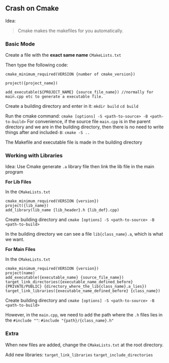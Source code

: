 ## Crash on Cmake

Idea:
> Cmake makes the makefiles for you automatically.

### Basic Mode


Create a file with the **exact same name** `CMakeLists.txt`                                                     

Then type the following code:

```
cmake_minimum_required(VERSION {number of cmake_version})

project({project_name})

add_executable(${PROJECT_NAME} {source_file_name}) //normally for main.cpp etc to generate a executable file.
```

Create a building directory and enter in it:
`mkdir build`
`cd build`

Run the cmake command:
`cmake [options] -S <path-to-source> -B <path-to-build>`
For convenience, if the source file `main.cpp` is in the parent directory and we are in the building directory, then there is no need to write things after and included`-B`:
`cmake -S ..`

The Makefile and executable file is made in the building directory


### Working with Libraries

Idea: Use Cmake generate `.a` library file then link the lib file in the main program

**For Lib Files**

In the `CMakeLists.txt`
```
cmake_minimum_required(VERSION {version})
project({lib_name})
add_library(lib_name {lib_header}.h {lib_def}.cpp)
```

Create building directory and 
`cmake [options] -S <path-to-source> -B <path-to-build>`

In the building directory we can see a file `lib{class_name}.a`, which is what we want.

**For Main Files**

In the `CMakeLists.txt`
```
cmake_minimum_required(VERSION {version})
project(name)
add_executable({executable_name} {source_file_name})
target_link_directories({executable_name_defined_before} {PRIVATE/PUBLIC} {directory_where_the_lib{class_name}.a_lies})
target_link_libraries({executable_name_defined_before} {class_name})

```

Create building directory and 
`cmake [options] -S <path-to-source> -B <path-to-build>`

However, in the `main.cpp`, we need to add the path where the `.h` files lies in the `#include ""`:
`#include "{path}/{class_name}.h"`

### Extra

When new files are added, change the `CMakeLists.txt` at the root directory.

Add new libraries:
`target_link_libraries`
`target_include_directories`
